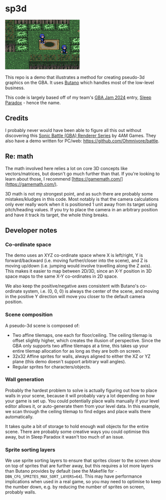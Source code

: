 # sp3d

![Demo](./demo.gif)

This repo is a demo that illustrates a method for creating pseudo-3d graphics on the GBA. It uses [Butano](https://github.com/GValiente/butano) which handles most of the low-level business.

This code is largely based off of my team's [GBA Jam 2024](https://itch.io/jam/gbajam24) entry, [Sleep Paradox](https://staticlinkage.itch.io/sleep-paradox) - hence the name.

## Credits

I probably never would have been able to figure all this out without discovering this [Sonic Battle (GBA) Renderer Series](https://fouramgames.com/blog/sonic-battle-renderer) by 4AM Games. They also have a demo written for PC/web: https://github.com/Ohmnivore/battle.

## Re: math

The math involved here relies a lot on core 3D concepts like vectors/matrices, but doesn't go much further than that. If you're looking to learn about those, I recommend [https://gamemath.com/](https://gamemath.com/).

3D math is not my strongest point, and as such there are probably some mistakes/kludges in this code. Most notably is that the camera calculations only ever really work when it is positioned 1 unit away from its target using pitch/heading values. If you try to place the camera in an arbitrary position and have it track its target, the whole thing breaks.

## Developer notes

### Co-ordinate space

The demo uses an XYZ co-ordinate space where X is left/right, Y is forward/backward (i.e. moving further/closer into the scene), and Z is moving up/down (i.e. jumping would involve travelling along the Z axis). This makes it easier to map between 2D/3D, since an X-Y position in 3D space maps to the same X-Y co-ordinates in 2D space.

We also keep the positive/negative axes consistent with Butano's co-ordinate system, i.e. (0, 0, 0) is always the center of the scene, and moving in the positive Y direction will move you closer to the default camera position.

### Scene composition

A pseudo-3d scene is composed of:

- Two affine tilemaps, one each for floor/ceiling. The ceiling tilemap is offset slightly higher, which creates the illusion of perspective. Since the GBA only supports two affine tilemaps at a time, this takes up your entire tilemap allocation for as long as they are both on screen.
- 32x32 Affine sprites for walls, always aligned to either the XZ or YZ plane (this demo doesn't support arbitrary wall angles).
- Regular sprites for characters/objects.

### Wall generation

Probably the hardest problem to solve is actually figuring out how to place walls in your scene, because it will probably vary a lot depending on how your game is set up. You could potentially place walls manually if your level editor allows it, or auto-generate them from your level data. In this example, we scan through the ceiling tilemap to find edges and place walls there automatically.

It takes quite a bit of storage to hold enough wall objects for the entire scene. There are probably some creative ways you could optimise this away, but in Sleep Paradox it wasn't too much of an issue.

### Sprite sorting layers

We use sprite sorting layers to ensure that sprites closer to the screen show on top of sprites that are further away, but this requires a lot more layers than Butano provides by default (see the Makefile for `-DBN_CFG_SPRITES_MAX_SORT_LAYERS=64`). This may have performance implications when used in a real game, so you may need to optimise to keep the number down, e.g. by reducing the number of sprites on screen, probably walls.